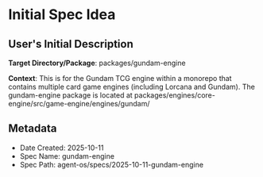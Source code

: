 # Initial Spec Idea

## User's Initial Description
**Target Directory/Package**: packages/gundam-engine

**Context**: This is for the Gundam TCG engine within a monorepo that contains multiple card game engines (including Lorcana and Gundam). The gundam-engine package is located at packages/engines/core-engine/src/game-engine/engines/gundam/

## Metadata
- Date Created: 2025-10-11
- Spec Name: gundam-engine
- Spec Path: agent-os/specs/2025-10-11-gundam-engine
